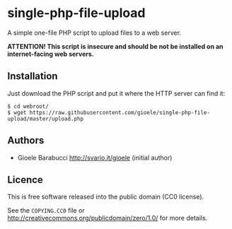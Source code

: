 single-php-file-upload
======================

A simple one-file PHP script to upload files to a web server.

**ATTENTION! This script is insecure and should be not be installed on an
internet-facing web servers.**


Installation
------------

Just download the PHP script and put it where the HTTP server can find it:

    $ cd webroot/
    $ wget https://raw.githubusercontent.com/gioele/single-php-file-upload/master/upload.php


Authors
-------

* Gioele Barabucci <http://svario.it/gioele> (initial author)


Licence
-------

This is free software released into the public domain (CC0 license).

See the `COPYING.CC0` file or <http://creativecommons.org/publicdomain/zero/1.0/>
for more details.
